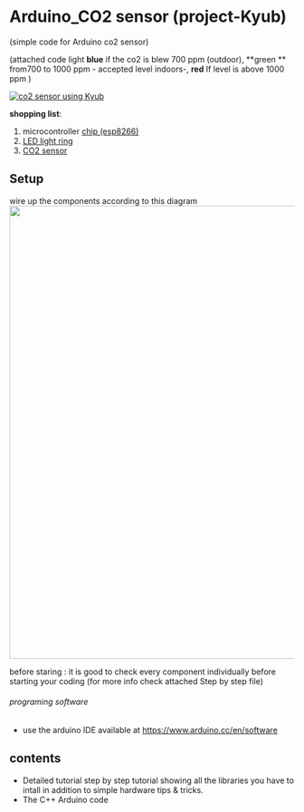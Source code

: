 # Arduino_CO2 sensor (project-Kyub)
(simple code for Arduino co2 sensor)




(attached code  light **blue** if the co2 is blew 700 ppm (outdoor),  **green ** from700 to 1000 ppm  - accepted level indoors-, **red** If level is above 1000 ppm )


[![co2 sensor using Kyub](https://img.youtube.com/vi/nzgFx3IgOQs/0.jpg)](https://www.youtube.com/watch?v=nzgFx3IgOQs)



**shopping list**: <br>
1. microcontroller [chip (esp8266)](https://www.amazon.de/AZDelivery-ESP8266-ESP-8266EX-development-including/dp/B08BTXCZC1/ref=sr_1_1_sspa?dchild=1&keywords=wemos+d1+mini+pro+mikrocontroller+basierend+auf+esp2866&qid=1609762206&sr=8-1-spons&psc=1&spLa=ZW5jcnlwdGVkUXVhbGlmaWVyPUEzVTkxM1RPSkVJQjBKJmVuY3J5cHRlZElkPUEwMTcwNjczMk5ZTkgyOE5ETUNaMCZlbmNyeXB0ZWRBZElkPUEwNjc3MTAyMURHREJPU1Q2N0xUOSZ3aWRnZXROYW1lPXNwX2F0ZiZhY3Rpb249Y2xpY2tSZWRpcmVjdCZkb05vdExvZ0NsaWNrPXRydWU=)<br>
2.  [LED light ring](https://shop.watterott.com/WS2812-RGB-Ring-24-weiss)
3. [CO2 sensor](https://shop.watterott.com/Sensirion-SCD30-CO2-carbon-dioxide-sensor)

## Setup 
wire up the components  according to this diagram 
<img width=800 src="https://kyub.com/api/v1/file/download/Ke35tTqcjy03gpc/original/Diagram.jpg">
 

before staring : it is good to check every component individually before starting your coding (for more info check attached Step by step file)

###### programing software
- use the arduino IDE available at https://www.arduino.cc/en/software

## contents 
-  Detailed tutorial step by step tutorial showing all the libraries you have to intall in addition to simple hardware tips & tricks.
-  The C++ Arduino code 



